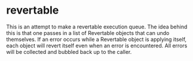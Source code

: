 # revertable

This is an attempt to make a revertable execution queue. The idea behind this
is that one passes in a list of Revertable objects that can undo themselves. If
an error occurs while a Revertable object is applying itself, each object will
revert itself even when an error is encountered. All errors will be collected
and bubbled back up to the caller.
